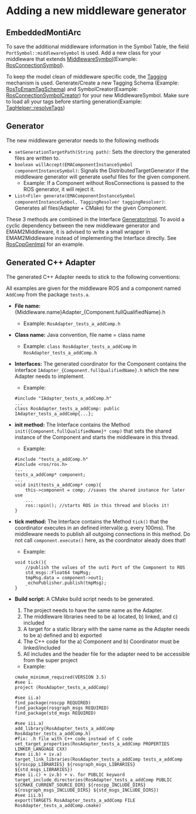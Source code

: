<!-- (c) https://github.com/MontiCore/monticore -->
# Adding a new middleware generator

## EmbeddedMontiArc
To save the additional middleware information in the Symbol Table, the field `PortSymbol::middlewareSymbol` is used.
Add a new class for your middleware that extends [MiddlewareSymbol](https://git.rwth-aachen.de/monticore/EmbeddedMontiArc/languages/EmbeddedMontiArc/blob/master/src/main/java/de/monticore/lang/embeddedmontiarc/tagging/middleware/MiddlewareSymbol.java)(Example: [RosConnectionSymbol](https://git.rwth-aachen.de/monticore/EmbeddedMontiArc/languages/EmbeddedMontiArc/blob/master/src/main/java/de/monticore/lang/embeddedmontiarc/tagging/middleware/ros/RosConnectionSymbol.java)). 

To keep the model clean of middleware specific code, the [Tagging](https://git.rwth-aachen.de/monticore/EmbeddedMontiArc/languages/Tagging) mechanism is used. Generate/Create a new Tagging Schema (Example: [RosToEmamTagSchema](https://git.rwth-aachen.de/monticore/EmbeddedMontiArc/languages/EmbeddedMontiArc/blob/master/src/main/java/de/monticore/lang/embeddedmontiarc/tagging/middleware/ros/RosToEmamTagSchema.java)) and SymbolCreator(Example: [RosConnectionSymbolCreator](https://git.rwth-aachen.de/monticore/EmbeddedMontiArc/languages/EmbeddedMontiArc/blob/master/src/main/java/de/monticore/lang/embeddedmontiarc/tagging/middleware/ros/RosConnectionSymbolCreator.java))
for your new MiddlewareSymbol. Make sure to load all your tags before starting generation(Example: [TagHelper::resolveTags](https://git.rwth-aachen.de/monticore/EmbeddedMontiArc/generators/EMAM2RosCpp/blob/master/src/main/java/de/monticore/lang/monticar/generator/roscpp/helper/TagHelper.java))

## Generator
The new middleware generator needs to the following methods
* `setGenerationTargetPath(String path)`: Sets the directory the generated files are written to.
* `boolean willAccept(EMAComponentInstanceSymbol componentInstanceSymbol)`: Signals the DistributedTargetGenerator if the middleware generator will generate useful files for the given component.
    * Example: If a Component without RosConnections is passed to the ROS generator, it will reject it.
* `List<File> generate(EMAComponentInstanceSymbol componentInstanceSymbol, TaggingResolver taggingResolver)`: Generates all files(Adapter + CMake) for the given Component.

These 3 methods are combined in the Interface [GeneratorImpl](https://git.rwth-aachen.de/monticore/EmbeddedMontiArc/generators/EMAM2Middleware/blob/master/src/main/java/de/monticore/lang/monticar/generator/middleware/impls/GeneratorImpl.java). 
To avoid a cyclic dependency between the new middleware generator and EMAM2Middleware, it is advised to write a small wrapper in EMAM2Middleware instead of implementing the Interface directly. See [RosCppGenImpl](https://git.rwth-aachen.de/monticore/EmbeddedMontiArc/generators/EMAM2Middleware/blob/master/src/main/java/de/monticore/lang/monticar/generator/middleware/impls/RosCppGenImpl.java) for an example.


## Generated C++ Adapter
The generated C++ Adapter needs to stick to the following conventions:

All examples are given for the middleware ROS and a component named `AddComp` from the package `tests.a`.

* **File name:** {Middleware.name}Adapter_{Component.fullQualifiedName}.h
    * Example: `RosAdapter_tests_a_addComp.h`
* **Class name:** Java convention, file name = class name
    * Example: `class RosAdapter_tests_a_addComp` in `RosAdapter_tests_a_addComp.h`
* **Interfaces:** The generated coordinator for the Component contains the interface `IAdapter_{Component.fullQualifiedName}.h` which the new Adapter needs to implement.
    * Example: 
    
    ```
    #include "IAdapter_tests_a_addComp.h"
    ...
    class RosAdapter_tests_a_addComp: public IAdapter_tests_a_addComp{...};
    ```
* **init method:** The Interface contains the Method ``init({Component.fullQualifiedName}* comp)`` that sets the shared instance of the Component and starts the middleware in this thread.
    * Example:
   
    ```
    #include "tests_a_addComp.h"
    #include <ros/ros.h>
    ...
    tests_a_addComp* component;
    ...
    void init(tests_a_addComp* comp){
        this->component = comp; //saves the shared instance for later use
        ...
        ros::spin(); //starts ROS in this thread and blocks it!
    }
    ```
* **tick method:** The Interface contains the Method `tick()` that the coordinator executes in an defined interval(e.g. every 100ms). The middleware needs to publish all outgoing connections in this method. Do not call `component.execute()` here, as the coordinator aleady does that!
    * Example:
    
    ```
    void tick(){
        //publish the values of the out1 Port of the Component to ROS
        std_msgs::Float64 tmpMsg;
        tmpMsg.data = component->out1;
        _echoPublisher.publish(tmpMsg);
    }
    ```
* **Build script:** A CMake build script needs to be generated.
    1. The project needs to have the same name as the Adapter.
    2. The middleware libraries need to be a) located, b) linked, and c) included
    3. A target for a static library with the same name as the Adapter needs to be a) defined and b) exported
    4. The C++ code for the a) Component and b) Coordinator must be linked/included
    5. All includes and the header file for the adapter need to be accessible from the super project
    * Example:

    ```
    cmake_minimum_required(VERSION 3.5)
    #see i.
    project (RosAdapter_tests_a_addComp)
    
    #see ii.a)
    find_package(roscpp REQUIRED)
    find_package(rosgraph_msgs REQUIRED)
    find_package(std_msgs REQUIRED)
    
    #see iii.a)
    add_library(RosAdapter_tests_a_addComp RosAdapter_tests_a_addComp.h)
    #fix: .h file with C++ code instead of C code
    set_target_properties(RosAdapter_tests_a_addComp PROPERTIES LINKER_LANGUAGE CXX)
    #see ii.b) + iv.a)
    target_link_libraries(RosAdapter_tests_a_addComp tests_a_addComp ${roscpp_LIBRARIES} ${rosgraph_msgs_LIBRARIES} ${std_msgs_LIBRARIES})
    #see ii.c) + iv.b) + v. for PUBLIC keyword
    target_include_directories(RosAdapter_tests_a_addComp PUBLIC ${CMAKE_CURRENT_SOURCE_DIR} ${roscpp_INCLUDE_DIRS} ${rosgraph_msgs_INCLUDE_DIRS} ${std_msgs_INCLUDE_DIRS})
    #see iii.b)
    export(TARGETS RosAdapter_tests_a_addComp FILE RosAdapter_tests_a_addComp.cmake)
    ```   

